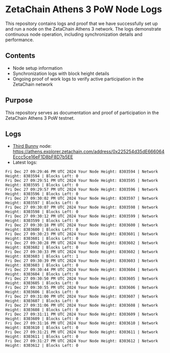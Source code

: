 # ZetaChain Athens 3 PoW Node Logs
This repository contains logs and proof that we have successfully set up and run a node on the ZetaChain Athens 3 network. The logs demonstrate continuous node operation, including synchronization details and performance.

## Contents
- Node setup information
- Synchronization logs with block height details
- Ongoing proof of work logs to verify active participation in the ZetaChain network

## Purpose
This repository serves as documentation and proof of participation in the ZetaChain Athens 3 PoW testnet.

## Logs

- [Third Bunny](https://thirdbunny.xyz/) node: https://athens.explorer.zetachain.com/address/0x225254d35dE666064Eccc5ce16eF1D8bF8D7b5EE
- Latest logs:
```
Fri Dec 27 09:29:46 PM UTC 2024 Your Node Height: 8303594 | Network Height: 8303594 | Blocks Left: 0
Fri Dec 27 09:29:51 PM UTC 2024 Your Node Height: 8303595 | Network Height: 8303595 | Blocks Left: 0
Fri Dec 27 09:29:57 PM UTC 2024 Your Node Height: 8303596 | Network Height: 8303596 | Blocks Left: 0
Fri Dec 27 09:30:02 PM UTC 2024 Your Node Height: 8303597 | Network Height: 8303597 | Blocks Left: 0
Fri Dec 27 09:30:07 PM UTC 2024 Your Node Height: 8303598 | Network Height: 8303598 | Blocks Left: 0
Fri Dec 27 09:30:12 PM UTC 2024 Your Node Height: 8303599 | Network Height: 8303599 | Blocks Left: 0
Fri Dec 27 09:30:18 PM UTC 2024 Your Node Height: 8303600 | Network Height: 8303600 | Blocks Left: 0
Fri Dec 27 09:30:23 PM UTC 2024 Your Node Height: 8303601 | Network Height: 8303601 | Blocks Left: 0
Fri Dec 27 09:30:28 PM UTC 2024 Your Node Height: 8303602 | Network Height: 8303602 | Blocks Left: 0
Fri Dec 27 09:30:33 PM UTC 2024 Your Node Height: 8303602 | Network Height: 8303603 | Blocks Left: 1
Fri Dec 27 09:30:39 PM UTC 2024 Your Node Height: 8303603 | Network Height: 8303603 | Blocks Left: 0
Fri Dec 27 09:30:44 PM UTC 2024 Your Node Height: 8303604 | Network Height: 8303604 | Blocks Left: 0
Fri Dec 27 09:30:50 PM UTC 2024 Your Node Height: 8303605 | Network Height: 8303605 | Blocks Left: 0
Fri Dec 27 09:30:55 PM UTC 2024 Your Node Height: 8303606 | Network Height: 8303606 | Blocks Left: 0
Fri Dec 27 09:31:00 PM UTC 2024 Your Node Height: 8303607 | Network Height: 8303607 | Blocks Left: 0
Fri Dec 27 09:31:06 PM UTC 2024 Your Node Height: 8303608 | Network Height: 8303608 | Blocks Left: 0
Fri Dec 27 09:31:11 PM UTC 2024 Your Node Height: 8303609 | Network Height: 8303609 | Blocks Left: 0
Fri Dec 27 09:31:16 PM UTC 2024 Your Node Height: 8303610 | Network Height: 8303610 | Blocks Left: 0
Fri Dec 27 09:31:21 PM UTC 2024 Your Node Height: 8303611 | Network Height: 8303611 | Blocks Left: 0
Fri Dec 27 09:31:27 PM UTC 2024 Your Node Height: 8303612 | Network Height: 8303612 | Blocks Left: 0
```
